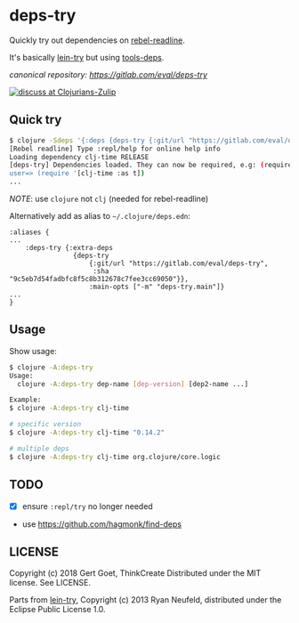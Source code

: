 # deps-try

Quickly try out dependencies on [rebel-readline](https://github.com/bhauman/rebel-readline#rebel-readline).

It's basically [lein-try](https://github.com/avescodes/lein-try) but using [tools-deps](https://clojure.org/guides/getting_started#_clojure_installer_and_cli_tools).

*canonical repository: https://gitlab.com/eval/deps-try*

[![discuss at Clojurians-Zulip](https://img.shields.io/badge/clojurians%20zulip-clojure-brightgreen.svg)](https://clojurians.zulipchat.com/#narrow/stream/151168-clojure)

## Quick try


```bash
$ clojure -Sdeps '{:deps {deps-try {:git/url "https://gitlab.com/eval/deps-try" :sha "9c5eb7d54fadbfc8f5c8b312678c7fee3cc69050"}}}' -m deps-try.main clj-time
[Rebel readline] Type :repl/help for online help info
Loading dependency clj-time RELEASE
[deps-try] Dependencies loaded. They can now be required, e.g: (require '[some-lib.core :as sl])
user=> (require '[clj-time :as t])
...
```

*NOTE*: use `clojure` not `clj` (needed for rebel-readline)

Alternatively add as alias to `~/.clojure/deps.edn`:

```
:aliases {
...
    :deps-try {:extra-deps
                {deps-try
                    {:git/url "https://gitlab.com/eval/deps-try",
                     :sha "9c5eb7d54fadbfc8f5c8b312678c7fee3cc69050"}},
                    :main-opts ["-m" "deps-try.main"]}
...
}
```

## Usage

Show usage:

```bash
$ clojure -A:deps-try
Usage:
  clojure -A:deps-try dep-name [dep-version] [dep2-name ...]

Example:
$ clojure -A:deps-try clj-time

# specific version
$ clojure -A:deps-try clj-time "0.14.2"

# multiple deps
$ clojure -A:deps-try clj-time org.clojure/core.logic
```

## TODO

- [X] ensure `:repl/try` no longer needed
- use https://github.com/hagmonk/find-deps

## LICENSE

Copyright (c) 2018 Gert Goet, ThinkCreate
Distributed under the MIT license. See LICENSE.

Parts from [lein-try](https://github.com/avescodes/lein-try), Copyright (c) 2013 Ryan Neufeld, distributed under the Eclipse Public License 1.0.
